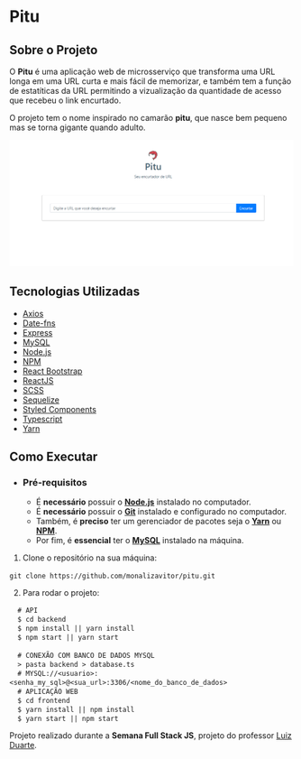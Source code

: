 # Pitu

## Sobre o Projeto

O **Pitu** é uma aplicação web de microsserviço que transforma uma URL longa em uma URL curta e mais fácil de memorizar, e também tem a função de estatíticas da URL permitindo a vizualização da quantidade de acesso que recebeu o link encurtado.

O projeto tem o nome inspirado no camarão **pitu**, que nasce bem pequeno mas se torna gigante quando adulto. 


 ![pitu-app](./img/design-pitu.PNG)



## Tecnologias Utilizadas

-  [Axios](https://github.com/axios/axios)
-  [Date-fns](https://date-fns.org/)
-  [Express](https://expressjs.com/)
-  [MySQL](https://www.mysql.com/)
-  [Node.js](https://nodejs.org/en/)
-  [NPM](https://www.npmjs.com/)
-  [React Bootstrap](https://react-bootstrap.github.io/)
-  [ReactJS](https://reactjs.org/)
-  [SCSS](https://sass-lang.com/)
- [Sequelize](https://sequelize.org/)
-  [Styled Components](https://styled-components.com/)
-  [Typescript](https://www.typescriptlang.org/)
- [Yarn](https://yarnpkg.com/)


## Como Executar

- ### **Pré-requisitos**

  - É **necessário** possuir o **[Node.js](https://nodejs.org/en/)** instalado no computador.
  - É **necessário** possuir o **[Git](https://git-scm.com/)** instalado e configurado no computador.
  - Também, é **preciso** ter um gerenciador de pacotes seja o **[Yarn](https://yarnpkg.com/)** ou **[NPM](https://www.npmjs.com/)**.
  - Por fim, é **essencial** ter o **[MySQL](https://www.mysql.com/)** instalado na máquina.

1. Clone o repositório na sua máquina:

`git clone https://github.com/monalizavitor/pitu.git`

2. Para rodar o projeto:

```
  # API
  $ cd backend
  $ npm install || yarn install
  $ npm start || yarn start

  # CONEXÃO COM BANCO DE DADOS MYSQL
  > pasta backend > database.ts
  # MYSQL://<usuario>:<senha_my_sql>@<sua_url>:3306/<nome_do_banco_de_dados>
  # APLICAÇÃO WEB
  $ cd frontend
  $ yarn install || npm install
  $ yarn start || npm start
```

Projeto realizado durante a **Semana Full Stack JS**, projeto do professor [Luiz Duarte](https://www.luiztools.com.br).
